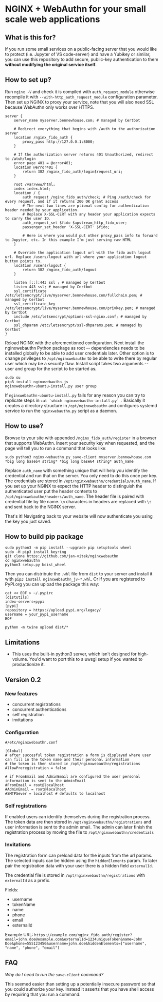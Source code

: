 # NGINX + WebAuthn for your small scale web applications

## What is this for?

If you run some small services on a public-facing server that you would like to protect (i.e. Jupyter of VS code-server) and have a Yubikey or similar, you can use this repository to add secure, public-key authentication to them **without modifying the original service itself**.

## How to set up?

Run `nginx -V` and check it is compiled with `auth_request_module` otherwise recompile it with `--with-http_auth_request_module` configuration parameter. Then set up NGINX to proxy your service, note that you will also need SSL because WebAuthn only works over HTTPS.

```
server {
    server_name myserver.bennewhouse.com; # managed by Certbot

    # Redirect everything that begins with /auth to the authorization server
    location /nginx_fido_auth {
        proxy_pass http://127.0.0.1:8000;
    }

    # If the authorization server returns 401 Unauthorized, redirect to /atuh/login
    error_page 401 = @error401;
    location @error401 {
        return 302 /nginx_fido_auth/login$request_uri;
    }

    root /var/www/html;
    index index.html;
    location / {
        auth_request /nginx_fido_auth/check; # Ping /auth/check for every request, and if it returns 200 OK grant access
        # The next two lines are ptional config for authentication header needed by your application.
        # Replace X-SSL-CERT with any header your application expects to carry the user ID.
        auth_request_set $fido $upstream_http_fido_user;
        passenger_set_header 'X-SSL-CERT' $fido;

        # Here is where you would put other proxy_pass info to forward to Jupyter, etc. In this example I'm just serving raw HTML
    }

    # Override the application logout url with the fido auth logout url. Replace /users/logout with url where your application logout button points to.
    location /users/logout {
        return 302 /nginx_fido_auth/logout
    }

    listen [::]:443 ssl ; # managed by Certbot
    listen 443 ssl; # managed by Certbot
    ssl_certificate /etc/letsencrypt/live/myserver.bennewhouse.com/fullchain.pem; # managed by Certbot
    ssl_certificate_key /etc/letsencrypt/live/myserver.bennewhouse.com/privkey.pem; # managed by Certbot
    include /etc/letsencrypt/options-ssl-nginx.conf; # managed by Certbot
    ssl_dhparam /etc/letsencrypt/ssl-dhparams.pem; # managed by Certbot
}
```

Reload NGINX with the aforementioned configuration. Next install the nginxwebauthn Python package as root -- dependencies needs to be installed globally to be able to add user credentials later. Other option is to change privileges to `/opt/nginxwebauthn` to be able to write there by regular user which may be a security flaw. Install script takes two arguments -- user and group for the script to be started as.  

```
sudo su
pip3 install nginxwebauthn-jv
nginxwebauthn-ubuntu-install.py user group
```

If `nginxwebauthn-ubuntu-install.py` fails for any reason you can try to replicate steps in ``cat `which nginxwebauthn-install.py` ``. Basically it creates a directory structure in `/opt/nginxwebauthn` and configures systemd service to run the `nginxwebauthn.py` script as a daemon.

## How to use?

Browse to your site with appended `/nginx_fido_auth/register` in a browser that supports WebAuthn. Insert your security key when requested, and the page will tell you to run a command that looks like:

```
sudo python3 nginx-webauthn.py save-client myserver.bennewhouse.com *big long base64 string* *big long base64 string* auth_name
```

Replace `auth_name` with something unique that will help you identify the credential and run that on the server. You only need to do this once per key. The credentials are stored in `/opt/nginxwebauthn/credentials/auth_name`. If you set up your NGINX to expect the HTTP header to distinguish the authenticated user put the header contents to `/opt/nginxwebauthn/headers/auth_name`. The header file is paired with credential file by file name. `\n` characters in headers are replaced with `\t` and sent back to the NGINX server.

That's it! Navigating back to your website will now authenticate you using the key you just saved.

## How to build pip package

```
sudo python3 -m pip install --upgrade pip setuptools wheel
sudo -H pip3 install keyring
git clone https://github.com/jan-vitek/nginxwebauthn
cd nginxwebauthn
python3 setup.py bdist_wheel
```

Then you can distribute the `.whl` file from `dist` to your server and install it with `pip3 install nginxwebauthn_jv-*.whl`. Or if you are registered to PyPI.org you can upload the package this way:
```
cat << EOF > ~/.pypirc
[distutils] 
index-servers=pypi
[pypi] 
repository = https://upload.pypi.org/legacy/ 
username = your_pypi_username
EOF

python -m twine upload dist/*
```

## Limitations

- This uses the built-in python3 server, which isn't designed for high-volume. You'd want to port this to a uwsgi setup if you wanted to productionize it.

## Version 0.2

### New features

- concurrent registrations
- concurrent authentications
- self registration
- invitations

### Configuration

```
#/etc/nginxwebauthn.conf

[Global]
# after succesful token registration a form is displayed where user can fill in the token name and their personal information
# the token is then stored in /opt/nginxwebauthn/registrations
AllowPreregistration = false

# if FromEmail and AdminEmail are configured the user personal information is sent to the AdminEmail
#FromEmail = root@localhost
#AdminEmail = root@localhost
#SMTPSever = localhost # defaults to localhost
```

### Self registrations

If enabled users can identify themselves during the registration process. The token data are then stored in `/opt/nginxwebauthn/registrations` and user information is sent to the admin email. The admin can later finish the registration process by moving the file to `/opt/nginxwebauthn/credentials`

### Invitations

The registration form can preload data for the inputs from the url params. The selected inputs can be hidden using the `hiddenElements` param. To later pair the registration data with your user there is a hidden field `externalId`.

The credential file is stored in `/opt/nginxwebauthn/registrations` with `externalId` as a prefix.

Fields:
- username
- tokenName
- name
- phone
- email
- externalId

Example URL: `https://example.com/nginx_fido_auth/register?email=john.doe@example.com&externalId=1234uniqueToken&name=John Doe&phone=555123456&username=john.doe&hiddenElements=["username", "name", "phone", "email"]`

## FAQ

*Why do I need to run the `save-client` command?*

This seemed easier than setting up a potentially insecure password so that you could authorize your key. Instead it asserts that you have shell access by requiring that you run a command.
